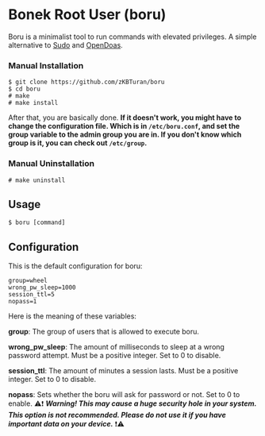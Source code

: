 # Bonek Root User (boru) <!-- ratio -->

Boru is a minimalist tool to run commands with elevated privileges. A simple alternative to [Sudo](https://www.sudo.ws/sudo/) and [OpenDoas](https://github.com/Duncaen/OpenDoas).
<!-- minimalist?! really? -->

<!--## Installation

If you are on Arch Linux, you can download the package from the AUR. // Didn't upload the pkgbuild to AUR yet.. //
You can install Boru on other distributions but you have to clone and build the package yourself.
-->
### Manual Installation

```
$ git clone https://github.com/zKBTuran/boru
$ cd boru
# make
# make install
```
After that, you are basically done. **If it doesn't work, you might have to change the configuration file. Which is in `/etc/boru.conf`, and set the group variable to the admin group you are in. If you don't know which group is it, you can check out `/etc/group`.**

### Manual Uninstallation

```# make uninstall```

## Usage

```$ boru [command]```

## Configuration

This is the default configuration for boru:

```
group=wheel
wrong_pw_sleep=1000
session_ttl=5
nopass=1
```
Here is the meaning of these variables:

**group**: The group of users that is allowed to execute boru.

**wrong_pw_sleep**: The amount of milliseconds to sleep at a wrong password attempt. Must be a positive integer. Set to 0 to disable.

**session_ttl**: The amount of minutes a session lasts. Must be a positive integer. Set to 0 to disable.

**nopass**: Sets whether the boru will ask for password or not. Set to 0 to enable. ⚠️❗ ***Warning! This may cause a huge security hole in your system. This option is not recommended. Please do not use it if you have important data on your device.*** ❗⚠️ 
